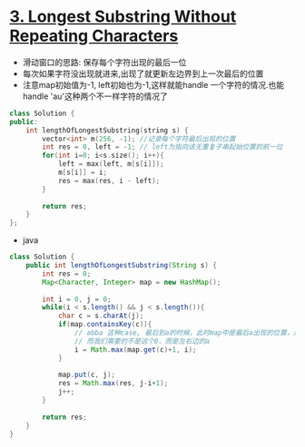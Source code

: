 # [3. Longest Substring Without Repeating Characters](https://leetcode.com/problems/longest-substring-without-repeating-characters/)
* 滑动窗口的思路: 保存每个字符出现的最后一位
* 每次如果字符没出现就进来,出现了就更新左边界到上一次最后的位置
* 注意map初始值为-1, left初始也为-1,这样就能handle 一个字符的情况.也能handle 'au'这种两个不一样字符的情况了

```c++
class Solution {
public:
    int lengthOfLongestSubstring(string s) {
        vector<int> m(256, -1); //记录每个字符最后出现的位置
        int res = 0, left = -1; // left为指向该无重复子串起始位置的前一位
        for(int i=0; i<s.size(); i++){
            left = max(left, m[s[i]]);
            m[s[i]] = i;
            res = max(res, i - left);
        }
        
        return res;
    }
};

```

* java

```java
class Solution {
    public int lengthOfLongestSubstring(String s) {
        int res = 0;
        Map<Character, Integer> map = new HashMap();
        
        int i = 0, j = 0;
        while(i < s.length() && j < s.length()){
            char c = s.charAt(j);
            if(map.containsKey(c)){
                // abba 这种case, 最后到a的时候，此时map中是最后a出现的位置，是0
                // 而我们需要的不是这个0，而是左右边的a
                i = Math.max(map.get(c)+1, i); 
            }
            
            map.put(c, j);
            res = Math.max(res, j-i+1);
            j++;          
        }
        
        return res;
    }
}

```
